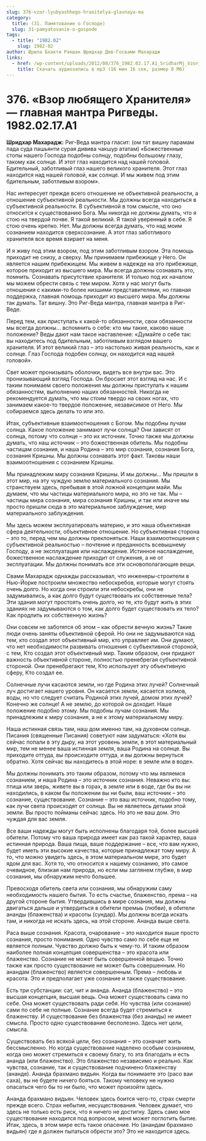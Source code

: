 ```yaml
---
slug: 376-vzor-lyubyashhego-hranitelya-glavnaya-ma
category:
  title: (31. Памятование о Господе)
  slug: 31-pamyatovanie-o-gospode
tags:
  - title: "1982.02"
    slug: 1982-02
author: Шрила Бхакти Ракшак Шридхар Дев-Госвами Махарадж
links:
  - href: /wp-content/uploads/2012/08/376_1982.02.17.A1_SridharMj_Vzor_lyubyawego_Hranitelya-glavnaya_mantra_Rigvedy.mp3
    title: Скачать аудиозапись в mp3 (16 мин 16 сек, размер 8 Мб)
---
```


# 376. «Взор любящего Хранителя» — главная мантра Ригведы. 1982.02.17.A1

**Шридхар Махарадж:** Риг-Веда мантра гласит: (ом тат вишну парамам пада суда пашьянти сурая дивива чакшур ататам) «Божественные стопы нашего Господа подобны солнцу, подобны большому глазу, такому как солнце. И этот глаз находится над нашей головой. Бдительный, заботливый глаз нашего великого хранителя. Этот глаз находится над нашей головой, как солнце. И мы живем под этим бдительным, заботливым взором».

Нас интересует прежде всего отношение не объективной реальности, а отношение субъективной реальности. Мы должны всегда находиться в субъективной реальности. В субъективной в том смысле, что оно относится к существованию Бога. Мы никогда не должны думать, что я стою на твердой почве. Я такой великий. Я такой уверенный в себе. Я стою очень крепко. Нет. Мы должны всегда думать, что над моим сознанием находится сверхсознание. А этот глаз заботливого хранителя все время взирает на меня.

И я живу под этим взором, под этим заботливым взором. Эта помощь приходит не снизу, а сверху. Мы принимаем прибежище у Него. Он является нашим прибежищем. Мы живем в надежде на это прибежище, которое приходит из высшего мира. Мы всегда должны сознавать это, помнить. Сознавать присутствие хранителя. И только под их началом мы можем обрести связь с тем миром. Хотя у нас могут быть отношения с какими-то более низшими представителями, но главная поддержка, главная помощь приходит из высшего мира. Мы должны так думать. Тат вишну. Это Риг-Веда мантра, главная мантра в Риг-Веде.

Перед тем, как приступать к какой-то обязанности, свои обязанности мы всегда должны… вспомнить о себе: кто мы такие, каково наше положение? Веды дают нам такое наставление: «Думайте о себе так: вы находитесь под бдительным, заботливым взглядом вашего хранителя. И этот великий глаз – это настолько живая реальность, как и солнце. Глаз Господа подобен солнцу, он находится над нашей головой».

Свет может пронизывать оболочки, видеть все внутри вас. Это пронизывающий взгляд Господа. Он бросает этот взгляд на нас. И с таким понимаем своего положения мы должны приступать к нашим обязанностям, выполнению наших обязанностей. Никогда не рекомендуется думать, что мы стоим твердо на своих ногах, что занимаем какое-то твердое положение, независимое от Него. Мы собираемся здесь делать то или это.

Итак, субъективные взаимоотношения с Богом. Мы подобны лучам солнца. Какое положение занимают лучи солнца? Они зависят от солнца, потому что солнце – это их источник. Точно также мы должны думать, что наш источник – это божественная обитель. Мы подобны частицам сознания, и наша Родина – это мир сознания, сознания Бога, сознания Кришны. Мы должны сознавать этот факт. Таковы наши взаимоотношения с сознанием Кришны.

Мы принадлежим миру сознания Кришны. И мы должны… Мы пришли в этот мир, на эту чуждую землю материального сознания. Мы странствуем здесь, пребывая в этой ложной концепции майи. Мы думаем, что мы частицы материального мира, но это не так. Мы – частицы мира сознания, мира сознания Кришны, и так или иначе мы просто пришли сюда в это материальное заблуждение, мир материального заблуждения.

Мы здесь можем эксплуатировать материю, и это наша объективная сфера деятельности, объективное отношение. Но субъективная сторона – это то, перед чем мы должны преклоняться. Наши взаимоотношения с субъективной реальностью – почтение и преданность всевышнему Господу, а не эксплуатация или наслаждение. Истинное наслаждение, божественное наслаждение приходит от служения, а не от эксплуатации. Мы должны понимать все эти основополагающие вещи.

Свами Махарадж однажды рассказывал, что инженеры-строители в Нью-Йорке построили множество небоскребов, которые могут стоять очень долго. Но когда они строили эти небоскребы, они не задумывались, а как долго будут существовать их собственные тела? Эти здания могут простоять очень долго, но те, кто будут жить в этих зданиях не задумываются о том, как долго будет существовать их тело? Как продлить их собственную жизнь?

Они совсем не заботятся об этом – как обрести вечную жизнь? Такие люди очень заняты объективной сферой. Но они не задумываются над тем, кто создал этот объективный мир, кто управляет им. Они думают, что нет необходимости развивать отношения с субъективной стороной, с тем, Кто создал этот объективный мир. Таким образом, они придают важность объективной стороне, полностью пренебрегая субъективной стороной. Они пренебрегают тем, Кто использует эту объективную сферу, Кто создал ее.

Солнечные лучи касаются земли, но где Родина этих лучей? Солнечный луч достигает нашего уровня. Он касается земли, касается холмов, воды, но что следует считать Родиной этих лучей, домом этих лучей? Конечно же солнце! А не землю, до которой он доходит. Наше положение подобно этому. Мы подобны лучам сознания. Мы принадлежим к миру сознания, а не к этому материальному миру.

Наша истинная связь там, наш дом именно там, на духовном солнце. Писания (священные Писания) советуют нам задуматься: «Хотя вы сейчас попали в эту дыру, на этот уровень земли, в этот материальный мир, тем не менее ваша истинная земля, ваша Родина на солнце. Вы приходите оттуда, вы происходите оттуда, и вы должны вернуться обратно. Хотя сейчас вы находитесь в этой норе: в земле или в воде».

Мы должны понимать это таким образом, потому что мы являемся сознанием, и наша Родина – это источник сознания. Неважно кто вы: птица или зверь, живете вы в горах, в земле или в воде, где бы вы ни находились, в каком бы положении вы ни были, ваш источник – это сознание, существование. Сознание – это ваш источник, подобно тому, как лучи света происходят от солнца. Вы не являетесь детьми этой земли. Вы просто пойманы сейчас здесь. Но это не ваш дом. Это чуждая для вас земля.

Все ваши надежды могут быть исполнены благодаря той, более высшей обители. Потому что ваша природа имеет как раз такой характер, ваша истинная природа. Ваша пища, ваше поддержание – все, что вам нужно, будет иметь эти высокие качества, которые принадлежат тому миру. А то, что можно увидеть здесь, в этом материальном мире, это будет ядом для вас. Хотя то, что относится к нашему сознанию, это самое очевидное, близкая нам природа, но если мы заглянем глубже, в мир сознания, мы обнаружим нечто большее.

Превосходя обитель света или сознания, мы обнаружим саму необходимость нашего бытия. То есть счастье, блаженство, према – на другой стороне бытия. Утвердившись в мире сознания, мы должны двигаться дальше и утвердиться в обители премыь (любви), в обители ананды (блаженства) и красоты (сундар). Мы должны всегда искать там, и никогда не искать здесь, на этой стороне. Ананда выше света.

Раса выше сознания. Красота, очарование – это находится выше просто сознания, просто понимания. Одно чувство само по себе еще не является полным. Чувство должно быть к чему-то. И таким образом наиболее полная концепция совершенства – это красота или блаженство. Сознание не может быть совершенной вещью. Точно также как просто существование не может быть совершенным. Но анандам (блаженство) является совершенным. Према – любовь и красота. Это и предполагает уже сознание и также существование.

Есть три субстанции: сат, чит и ананда. Ананда (блаженство) – это высшая концепция, высшая вещь. Она может существовать сама по себе. Она может существовать ради себя. Но чувства (или сознание) сами по себе не полные. Сознание всегда будет стремиться к блаженству. И существование без блаженства (без ананды) не имеет смысла. Просто одно существование бесполезно. Здесь нет цели, смысла.

Существовать без всякой цели, без сознания – это означает жить бессмысленно. Но когда существование наделено особым сознанием, когда оно может стремиться к своему благу, то эта благодать и есть ананда (или блаженство). Это блаженство независимо и реально. Как чувства, сознание, так и существование подчинено блаженству (ананде). Ананда брахмано видьян. Когда вы понимаете это (расо ваи саха), вы не будете ничего бояться. Такому человеку не нужно опасаться чего бы то ни было, что может произойти здесь.

Ананда брахмано видьян. Человек здесь боится чего-то, страх смерти прежде всего. Страх небытия, несуществования. Человек думает, что здесь не только есть риск, что я ничего не достигну. Здесь само мое существование находится под вопросом, меня может поглотить бытие. Итак, здесь, в этом мире есть такое опасение. Но (анандам брахмано видьян) где я должен пытаться обрести это? Это не находится здесь.

